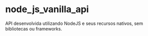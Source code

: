# node_js_vanilla_api
API desenvolvida utilizando NodeJS e seus recursos nativos, sem bibliotecas ou frameworks.
